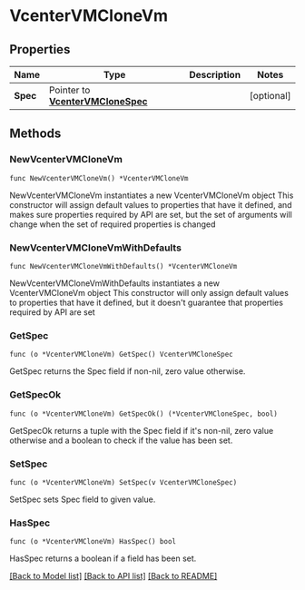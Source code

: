 # VcenterVMCloneVm

## Properties

Name | Type | Description | Notes
------------ | ------------- | ------------- | -------------
**Spec** | Pointer to [**VcenterVMCloneSpec**](VcenterVMCloneSpec.md) |  | [optional] 

## Methods

### NewVcenterVMCloneVm

`func NewVcenterVMCloneVm() *VcenterVMCloneVm`

NewVcenterVMCloneVm instantiates a new VcenterVMCloneVm object
This constructor will assign default values to properties that have it defined,
and makes sure properties required by API are set, but the set of arguments
will change when the set of required properties is changed

### NewVcenterVMCloneVmWithDefaults

`func NewVcenterVMCloneVmWithDefaults() *VcenterVMCloneVm`

NewVcenterVMCloneVmWithDefaults instantiates a new VcenterVMCloneVm object
This constructor will only assign default values to properties that have it defined,
but it doesn't guarantee that properties required by API are set

### GetSpec

`func (o *VcenterVMCloneVm) GetSpec() VcenterVMCloneSpec`

GetSpec returns the Spec field if non-nil, zero value otherwise.

### GetSpecOk

`func (o *VcenterVMCloneVm) GetSpecOk() (*VcenterVMCloneSpec, bool)`

GetSpecOk returns a tuple with the Spec field if it's non-nil, zero value otherwise
and a boolean to check if the value has been set.

### SetSpec

`func (o *VcenterVMCloneVm) SetSpec(v VcenterVMCloneSpec)`

SetSpec sets Spec field to given value.

### HasSpec

`func (o *VcenterVMCloneVm) HasSpec() bool`

HasSpec returns a boolean if a field has been set.


[[Back to Model list]](../README.md#documentation-for-models) [[Back to API list]](../README.md#documentation-for-api-endpoints) [[Back to README]](../README.md)


